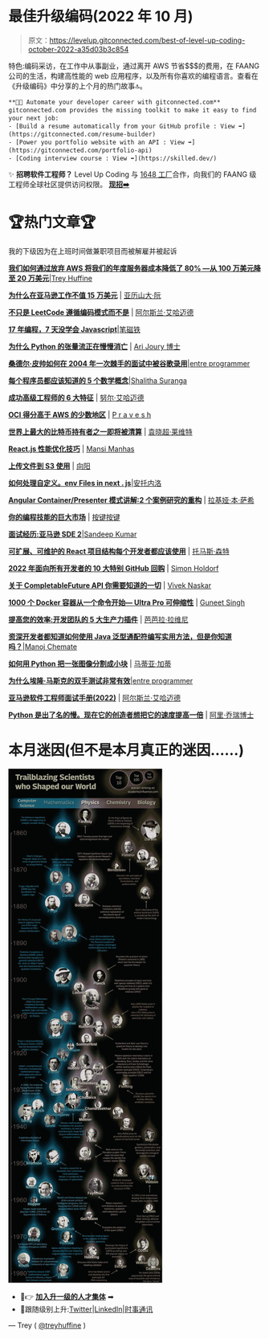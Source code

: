 # 最佳升级编码(2022 年 10 月)

> 原文：<https://levelup.gitconnected.com/best-of-level-up-coding-october-2022-a35d03b3c854>

特色:编码采访，在工作中从事副业，通过离开 AWS 节省$$$的费用，在 FAANG 公司的生活，构建高性能的 web 应用程序，以及所有你喜欢的编程语言。查看在《升级编码》中分享的上个月的热门故事🔝。

```
**🚀🔥 Automate your developer career with gitconnected.com** gitconnected.com provides the missing toolkit to make it easy to find your next job: 
- [Build a resume automatically from your GitHub profile : View ➡️](https://gitconnected.com/resume-builder)
- [Power you portfolio website with an API : View ➡️](https://gitconnected.com/portfolio-api)
- [Coding interview course : View ➡️](https://skilled.dev/)
```

✨ **招聘软件工程师？** Level Up Coding 与 [1648 工厂](https://www.1648factory.com/engineering-studio)合作，向我们的 FAANG 级工程师全球社区提供访问权限。 [**现招➡️**](https://www.1648factory.com/engineering-studio)

# 🏆热门文章🏆

我的下级因为在上班时间做兼职项目而被解雇并被起诉

[**我们如何通过放弃 AWS 将我们的年度服务器成本降低了 80% —从 100 万美元降至 20 万美元**|](/how-we-reduced-our-annual-server-costs-by-80-from-1m-to-200k-by-moving-away-from-aws-2b98cbd21b46)[Trey Huffine](https://medium.com/u/47e700e59e44?source=post_page-----a35d03b3c854--------------------------------)

[**为什么在亚马逊工作不值 15 万美元**](/why-working-at-amazon-isnt-worth-150-000-e7b225391715?sk=fb930c00013c9c03787488c8de97e18d) | [亚历山大·阮](https://medium.com/u/a148fd75c2e9?source=post_page-----a35d03b3c854--------------------------------)

[**不只是 LeetCode 遵循编码模式而不是**](/dont-just-leetcode-follow-the-coding-patterns-instead-4beb6a197fdb?sk=09436bc9352d024ceac852f1da358cf5) | [阿尔斯兰·艾哈迈德](https://medium.com/u/2afa3b90b3f4?source=post_page-----a35d03b3c854--------------------------------)

[**17 年编程，7 天没学会 Javascript**](/17-years-in-programming-i-couldnt-learn-javascript-in-7-days-dd58d09568e0?sk=814108f4b9ab60bce6ee620cb109b23a)|[笔磁铁](https://medium.com/u/739ee1624074?source=post_page-----a35d03b3c854--------------------------------)

[**为什么 Python 的张量流正在慢慢消亡**](/why-tensorflow-for-python-is-dying-a-slow-death-ba4dafcb37e6?sk=6ce4ee035b1239ee6b693c5961de9846) | [Ari Joury 博士](https://medium.com/u/593908e0206?source=post_page-----a35d03b3c854--------------------------------)

[**桑德尔·皮帅如何在 2004 年一次棘手的面试中被谷歌录用**](/how-sundar-pichai-got-hired-by-google-in-a-tricky-interview-in-2004-370ac4fcb054?sk=e88328eebda7043689d827323cf1c157)|[entre programmer](https://medium.com/u/67a9c31b5a5f?source=post_page-----a35d03b3c854--------------------------------)

[**每个程序员都应该知道的 5 个数学概念**](/5-mathematical-concepts-that-every-programmer-should-know-b8e1813751ef?sk=a658de8a60304bbcbb9bfc6c1fc40327)|[Shalitha Suranga](https://medium.com/u/ce00b3e87ebf?source=post_page-----a35d03b3c854--------------------------------)

[**成功高级工程师的 6 大特征**](/6-characteristics-of-successful-senior-engineers-f84f902fa9e2) | [努尔·艾哈迈德](https://medium.com/u/8c06f89a3b9e?source=post_page-----a35d03b3c854--------------------------------)

[**OCI 得分高于 AWS 的少数地区**](/few-areas-where-oci-scores-above-aws-481e959140b9?sk=9d44ec5e7ec55863f09a1797c09096d4) | [P r a v e s h](https://medium.com/u/5c4cb49d77c7?source=post_page-----a35d03b3c854--------------------------------)

[**世界上最大的比特币持有者之一即将被清算**](/one-of-the-worlds-largest-bitcoin-holders-is-about-to-get-liquidated-193ef5fe3482?sk=5f35756a6c644cb3435262bf973cf0a5) | [袁晓超·莱维特](https://medium.com/u/dfa24df0c833?source=post_page-----a35d03b3c854--------------------------------)

[**React.js 性能优化技巧**](/react-js-performance-optimization-techniques-39728d89e56e) | [Mansi Manhas](https://medium.com/u/f47afc50919e?source=post_page-----a35d03b3c854--------------------------------)

[**上传文件到 S3 使用**](/upload-files-to-s3-using-angular-and-nestjs-64721d815d18?sk=7d3c43d11a7c5140ff12a2cc640fb444) | [向阳](https://medium.com/u/ed3c605e629d?source=post_page-----a35d03b3c854--------------------------------)

[**如何处理自定义。env Files in next . js**](/how-to-deal-with-custom-env-files-in-next-js-98d8c5b7899a?sk=1c454de3b91c9f6ca36269e555522288)|[安托内洛](https://medium.com/u/282c7dc3a341?source=post_page-----a35d03b3c854--------------------------------)

[**Angular Container/Presenter 模式讲解:2 个案例研究的重构**](/angular-container-presenter-pattern-a8f27a541802?sk=3d94db570edb6e0206ed77e367023059) | [拉基娅·本·萨希](https://medium.com/u/a5a3141be597?source=post_page-----a35d03b3c854--------------------------------)

[**你的编程技能的巨大市场**](/a-huge-market-for-your-programming-skills-79362bef613f?sk=9d50c97d354cb509b525608f92be4c66) | [按键按键](https://medium.com/u/179527732133?source=post_page-----a35d03b3c854--------------------------------)

[**面试经历:亚马逊 SDE 2**](/interview-experience-amazon-sde-2-978ecf4e5e93)|[Sandeep Kumar](https://medium.com/u/c20713e47357?source=post_page-----a35d03b3c854--------------------------------)

[**可扩展、可维护的 React 项目结构每个开发者都应该使用**](/scalable-and-maintainable-react-project-structure-every-developer-should-use-ae355bc57409) | [托马斯·森特](https://medium.com/u/34e8cf71c960?source=post_page-----a35d03b3c854--------------------------------)

[**2022 年面向所有开发者的 10 大特别 GitHub 回购**](/10-extraordinary-github-repos-for-all-developers-in-2022-be26d0181b0f?sk=9a724f459027b30a386282c86755cfbf) | [Simon Holdorf](https://medium.com/u/9439af5bf72e?source=post_page-----a35d03b3c854--------------------------------)

[**关于 CompletableFuture API 你需要知道的一切**](/everything-you-need-to-know-about-the-completablefuture-api-ec357e731a5c?sk=50b339dd78f657b9d162b3f7b8d8be6f) | [Vivek Naskar](https://medium.com/u/873738f2db55?source=post_page-----a35d03b3c854--------------------------------)

[**1000 个 Docker 容器从一个命令开始— Ultra Pro 可伸缩性**](/1000-docker-containers-start-with-one-command-ultra-pro-scalability-9b69305459f7) | [Guneet Singh](https://medium.com/u/a2ae00537885?source=post_page-----a35d03b3c854--------------------------------)

[**提高您的效率:开发团队的 5 大生产力插件**](/increase-your-efficiency-top-5-productivity-plugins-for-dev-teams-801118ffee5e) | [芭芭拉·拉维尼](https://medium.com/u/7331d5bd5639?source=post_page-----a35d03b3c854--------------------------------)

[**资深开发者都知道如何使用 Java 泛型通配符编写实用方法，但是你知道吗？**](/hmm-senior-developers-know-how-to-write-utility-methods-using-java-generics-wildcards-but-do-you-c41e5258c31a)|[Manoj Chemate](https://medium.com/u/2b2466cf324?source=post_page-----a35d03b3c854--------------------------------)

[**如何用 Python 把一张图像分割成小块**](/how-to-split-an-image-into-patches-with-python-e1cf42cf4f77?sk=f0be6a6719f2d18285443bd3ded37ef7) | [马蒂亚·加蒂](https://medium.com/u/19bc376db93c?source=post_page-----a35d03b3c854--------------------------------)

[**为什么埃隆·马斯克的双手测试非常有效**](/why-elon-musks-two-hand-test-for-hiring-is-very-effective-d4d366806319?sk=98a444bf7617636e227ff1b282eae7e8)|[entre programmer](https://medium.com/u/67a9c31b5a5f?source=post_page-----a35d03b3c854--------------------------------)

[**亚马逊软件工程师面试手册(2022)**](/amazon-software-engineer-interview-handbook-2022-fe64e7ad35a2?sk=4d1ddd9baf1ec88f88487ac5fceb7433) | [阿尔斯兰·艾哈迈德](https://medium.com/u/2afa3b90b3f4?source=post_page-----a35d03b3c854--------------------------------)

[**Python 是出了名的慢。现在它的创造者想把它的速度提高一倍**](/python-is-notoriously-slow-now-its-creators-want-to-make-it-twice-as-fast-acb41ad81f0a?sk=9d2b4831e11fe5f683a4d1a548069862) | [阿里·乔瑞博士](https://medium.com/u/593908e0206?source=post_page-----a35d03b3c854--------------------------------)

# 本月迷因(但不是本月真正的迷因……)

![](img/3dbe7db3d5334c8ba0bdc1ede7b90cd7.png)

*   🚀👉 [**加入升一级的人才集体**](https://levelup.pallet.com/talent/welcome?referral=true) ➡
*   🔔跟随级别上升:[Twitter](https://twitter.com/gitconnected)|[LinkedIn](https://www.linkedin.com/company/gitconnected)|[时事通讯](https://newsletter.levelup.dev/)

— Trey ( [@treyhuffine](https://twitter.com/treyhuffine) )